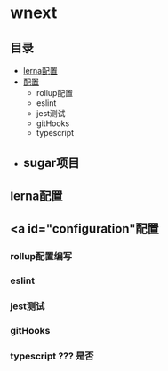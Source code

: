 # wnext

## 目录
- [lerna配置](https://www.jianshu.com/p/8b7e6025354b)
- [配置](#configuration)
    - rollup配置
    - eslint
    - jest测试
    - gitHooks
    - typescript
- sugar项目
    - 

## lerna配置

## <a id="configuration"配置</a>

### rollup配置编写

### eslint

### jest测试

### gitHooks

### typescript ??? 是否